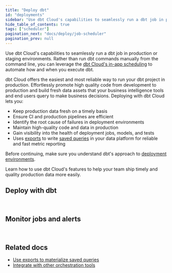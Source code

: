 ```yaml
---
title: "Deploy dbt"
id: "deployments"
sidebar: "Use dbt Cloud's capabilities to seamlessly run a dbt job in production."
hide_table_of_contents: true
tags: ["scheduler"]
pagination_next: "docs/deploy/job-scheduler"
pagination_prev: null
---
```


Use dbt Cloud's capabilities to seamlessly run a dbt job in production or staging environments. Rather than run dbt commands manually from the command line, you can leverage the [dbt Cloud's in-app scheduling](/docs/deploy/job-scheduler) to automate how and when you execute dbt. 

dbt Cloud offers the easiest and most reliable way to run your dbt project in production. Effortlessly promote high quality code from development to production and build fresh data assets that your business intelligence tools and end users query to make business decisions. <Term id="deploying">Deploying</Term> with dbt Cloud lets you:
- Keep production data fresh on a timely basis
- Ensure CI and production pipelines are efficient 
- Identify the root cause of failures in deployment environments
- Maintain high-quality code and data in production
- Gain visibility into the health of deployment jobs, models, and tests
- Uses [exports](/docs/use-dbt-semantic-layer/exports) to write [saved queries](/docs/build/saved-queries) in your data platform for reliable and fast metric reporting

Before continuing, make sure you understand dbt's approach to [deployment environments](/docs/deploy/deploy-environments). 

Learn how to use dbt Cloud's features to help your team ship timely and quality production data more easily.
## Deploy with dbt

<div className="grid--3-col">

<Card
    title="Job scheduler"
    body="The job scheduler is the backbone of running jobs in dbt Cloud, bringing power and simplicity to building data pipelines in both continuous integration and production environments."
    link="/docs/deploy/job-scheduler"
    icon="dbt-bit"/>

<Card
    title="Deploy jobs"
    body="Create and schedule jobs for the dbt Cloud scheduler to run."
    link="/docs/deploy/deploy-jobs"
    icon="dbt-bit"/>

<Card
    title="Continuous integration"
    body="Set up CI checks so you can build and test any modified code in a staging environment when you open PRs and push new commits to your dbt repository."
    link="/docs/deploy/continuous-integration"
    icon="dbt-bit"/>

<Card
    title="Job commands"
    body="Configure which dbt commands to execute when running a dbt job."
    link="/docs/deploy/job-commands"
    icon="dbt-bit"/>

</div> <br />

## Monitor jobs and alerts

<div className="grid--3-col">

<Card
    title="Run visibility"
    body="View the history of your runs and the model timing dashboard to help identify where improvements can be made to the scheduled jobs."
    link="/docs/deploy/run-visibility"
    icon="dbt-bit"/>

<Card
    title="Retry jobs"
    body="Rerun your errored jobs from start or the failure point."
    link="/docs/deploy/retry-jobs"
    icon="dbt-bit"/>

<Card
    title="Job notifications"
    body="Receive email or Slack channel notifications when a job run succeeds, fails, or is canceled so you can respond quickly and begin remediation if necessary."
    link="/docs/deploy/job-notifications"
    icon="dbt-bit"/>

<Card
    title="Webhooks"
    body="Create outbound webhooks to send events about your dbt jobs' statuses to other systems in your organization."
    link="/docs/deploy/webhooks"
    icon="dbt-bit"/>

<Card
    title="Artifacts"
    body="dbt Cloud generates and saves artifacts for your project, which it uses to power features like creating docs for your project and reporting the freshness of your sources."
    link="/docs/deploy/artifacts"
    icon="dbt-bit"/>

<Card
    title="Source freshness"
    body="Enable snapshots to capture the freshness of your data sources and configure how frequent these snapshots should be taken. This can help you determine whether your source data freshness is meeting your SLAs."
    link="/docs/deploy/source-freshness"
    icon="dbt-bit"/>

<Card
    title="Dashboard status tiles"
    body="Set up status tiles to see the data freshness and quality checks whenever you view your data. "
    link="/docs/deploy/dashboard-status-tiles"
    icon="dbt-bit"/>

</div> <br />


<!--
<a href="https://docs.getdbt.com/docs/deploy/dbt-cloud-job" target="_blank" class="pagination-nav__label nav-create-account button button--primary">Try deploying with dbt Cloud</a> 

<DocCarousel slidesPerView={1}>

<Lightbox src="/img/docs/dbt-cloud/deployment/deploy-scheduler.jpg" width="98%" title="An overview of a dbt Cloud job run which contains Run Summary, Job Trigger, Run Duration, and more."/>

<Lightbox src="/img/docs/dbt-cloud/deployment/run-history.jpg" width="95%" title="Run History dashboard allows you to monitor the health of your dbt project and displays jobs, job status, environment, timing, and more."/>


<Lightbox src="/img/docs/dbt-cloud/deployment/access-logs.gif" width="85%" title="Access logs for run steps" />

<Lightbox src ="/img/docs/dbt-cloud/using-dbt-cloud/job-commands.gif" width="95%" title="Setting up a job and configuring checkbox and dbt commands"/>

</DocCarousel>

## Run dbt in production

If you want to run dbt jobs on a schedule, you can use tools such as dbt Cloud, Airflow, Prefect, Dagster, automation server, or Cron.-->

## Related docs

- [Use exports to materialize saved queries](/docs/use-dbt-semantic-layer/exports)
- [Integrate with other orchestration tools](/docs/deploy/deployment-tools)
